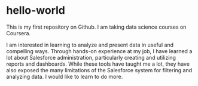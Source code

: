 # hello-world
This is my first repository on Github. I am taking data science courses on Coursera.

I am interested in learning to analyze and present data in useful and compelling ways. Through hands-on experience at my job, I have learned a lot about Salesforce administration, particularly creating and utilizing reports and dashboards. While these tools have taught me a lot, they have also exposed the many limitations of the Salesforce system for filtering and analyzing data. I would like to learn to do more.
